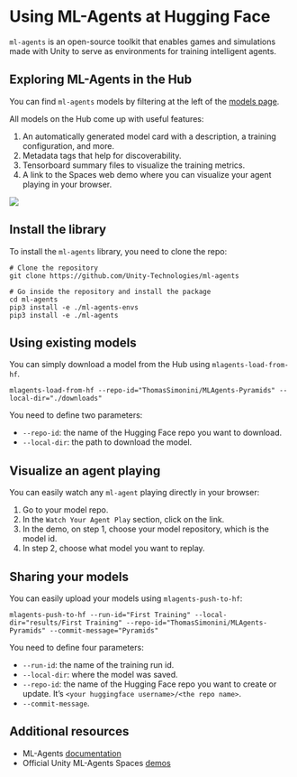 # Using ML-Agents at Hugging Face

`ml-agents` is an open-source toolkit that enables games and simulations made with Unity to serve as environments for training intelligent agents.

## Exploring ML-Agents in the Hub

You can find `ml-agents` models by filtering at the left of the [models page](https://huggingface.co/models?library=ml-agents).

All models on the Hub come up with useful features:
1. An automatically generated model card with a description, a training configuration, and more.
2. Metadata tags that help for discoverability.
3. Tensorboard summary files to visualize the training metrics.
4. A link to the Spaces web demo where you can visualize your agent playing in your browser.

<div class="flex justify-center">
<img src="https://huggingface.co/datasets/huggingface/documentation-images/resolve/main/hub/ml-agents-demo.gif"/>
</div>

## Install the library

To install the `ml-agents` library, you need to clone the repo:

```
# Clone the repository
git clone https://github.com/Unity-Technologies/ml-agents

# Go inside the repository and install the package
cd ml-agents
pip3 install -e ./ml-agents-envs
pip3 install -e ./ml-agents
```

## Using existing models

You can simply download a model from the Hub using `mlagents-load-from-hf`.

```
mlagents-load-from-hf --repo-id="ThomasSimonini/MLAgents-Pyramids" --local-dir="./downloads"
```

You need to define two parameters:
- `--repo-id`: the name of the Hugging Face repo you want to download.
- `--local-dir`: the path to download the model.

## Visualize an agent playing

You can easily watch any `ml-agent` playing directly in your browser:

1. Go to your model repo.
2. In the `Watch Your Agent Play` section, click on the link.
3. In the demo, on step 1, choose your model repository, which is the model id.
4. In step 2, choose what model you want to replay.

## Sharing your models

You can easily upload your models using `mlagents-push-to-hf`:

```
mlagents-push-to-hf --run-id="First Training" --local-dir="results/First Training" --repo-id="ThomasSimonini/MLAgents-Pyramids" --commit-message="Pyramids"
```

You need to define four parameters:
- `--run-id`: the name of the training run id.
- `--local-dir`: where the model was saved.
- `--repo-id`: the name of the Hugging Face repo you want to create or update. It’s `<your huggingface username>/<the repo name>`.
- `--commit-message`.


## Additional resources

* ML-Agents [documentation](https://github.com/Unity-Technologies/ml-agents/blob/develop/docs/Hugging-Face-Integration.md)
* Official Unity ML-Agents Spaces [demos](https://huggingface.co/unity)
